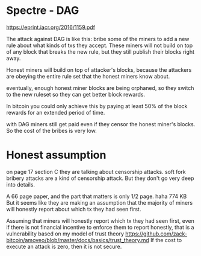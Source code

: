 Spectre - DAG
=========

https://eprint.iacr.org/2016/1159.pdf

The attack against DAG is like this:
bribe some of the miners to add a new rule about what kinds of txs they accept.
These miners will not build on top of any block that breaks the new rule, but they still publish their blocks right away.

Honest miners will build on top of attacker's blocks, because the attackers are obeying the entire rule set that the honest miners know about.

eventually, enough honest miner blocks are being orphaned, so they switch to the new ruleset so they can get better block rewards.

In bitcoin you could only achieve this by paying at least 50% of the block rewards for an extended period of time.

with DAG miners still get paid even if they censor the honest miner's blocks. So the cost of the bribes is very low.

Honest assumption
===========

on page 17 section C they are talking about censorship attacks.
soft fork bribery attacks are a kind of censorship attack.
But they don't go very deep into details.

A 66 page paper, and the part that matters is only 1/2 page. haha
774 KB
But it seems like they are making an assumption that the majority of miners will honestly report about which tx they had seen first.


Assuming that miners will honestly report which tx they had seen first, even if there is not financial incentive to enforce them to report honestly, that is a vulnerability based on my model of trust theory https://github.com/zack-bitcoin/amoveo/blob/master/docs/basics/trust_theory.md
If the cost to execute an attack is zero, then it is not secure.


